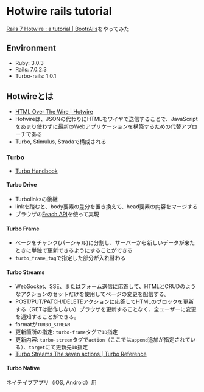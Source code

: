 # Hotwire rails tutorial

[Rails 7 Hotwire : a tutorial \| BootrAils](https://www.bootrails.com/blog/rails-7-hotwire-a-tutorial/)をやってみた

## Environment

- Ruby: 3.0.3
- Rails: 7.0.2.3
- Turbo-rails: 1.0.1

## Hotwireとは

- [HTML Over The Wire \| Hotwire](https://hotwired.dev/)
- Hotwireは、JSONの代わりにHTMLをワイヤで送信することで、JavaScriptをあまり使わずに最新のWebアプリケーションを構築するための代替アプローチである
- Turbo, Stimulus, Stradaで構成される

### Turbo

- [Turbo Handbook](https://turbo.hutwired.dev/handbook/drive)

#### Turbo Drive

- Turbolinksの後継
- linkを踏むと、body要素の差分を置き換えて、head要素の内容をマージする
- ブラウザの[Feach API](https://developer.mozilla.org/ja/docs/Web/API/Fetch_API/Using_Fetch)を使って実現

#### Turbo Frame

- ページをチャンク(パーシャル)に分割し、サーバーから新しいデータが来たときに単独で更新できるようにすることができる
- `turbo_frame_tag`で指定した部分が入れ替わる

#### Turbo Streams

- WebSocket、SSE、またはフォーム送信に応答して、HTMLとCRUDのようなアクションのセットだけを使用してページの変更を配信する。
- POST/PUT/PATCH/DELETEアクションに応答してHTMLのブロックを更新する（GETは動作しない）ブラウザを更新することなく、全ユーザーに変更を通知することができる。
- formatが`TURBO_STREAM`
- 更新箇所の指定: `turbo-frame`タグで`ID`指定
- 更新内容: `turbo-streem`タグで`action`（ここでは`append`追加が指定されている）、`target`にて更新先`ID`指定
- [Turbo Streams The seven actions | Turbo Reference](https://turbo.hotwired.dev/reference/streams#the-seven-actions)

#### Turbo Native

ネイテイブアプリ（iOS, Android）用
